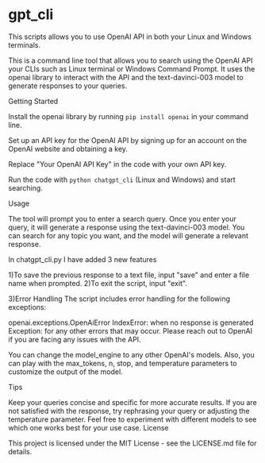 # gpt_cli
This scripts allows you to use OpenAI API in both your Linux and Windows terminals. 

This is a command line tool that allows you to search using the OpenAI API your CLIs such as Linux terminal or Windows Command Prompt. It uses the openai library to interact with the API and the text-davinci-003 model to generate responses to your queries.

Getting Started

Install the openai library by running `pip install openai` in your command line.

Set up an API key for the OpenAI API by signing up for an account on the OpenAI website and obtaining a key.

Replace "Your OpenAI API Key" in the code with your own API key.

Run the code with `python chatgpt_cli` (Linux and Windows) and start searching.

Usage

The tool will prompt you to enter a search query. Once you enter your query, it will generate a response using the text-davinci-003 model. You can search for any topic you want, and the model will generate a relevant response.

In chatgpt_cli.py I have added 3 new features

1)To save the previous response to a text file, input "save" and enter a file name when prompted.
2)To exit the script, input "exit".

3)Error Handling
The script includes error handling for the following exceptions:

openai.exceptions.OpenAiError
IndexError: when no response is generated
Exception: for any other errors that may occur.
Please reach out to OpenAI if you are facing any issues with the API.


You can change the model_engine to any other OpenAI's models. Also, you can play with the max_tokens, n, stop, and temperature parameters to customize the output of the model.

Tips

Keep your queries concise and specific for more accurate results.
If you are not satisfied with the response, try rephrasing your query or adjusting the temperature parameter.
Feel free to experiment with different models to see which one works best for your use case.
License

This project is licensed under the MIT License - see the LICENSE.md file for details.
